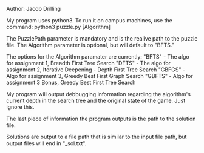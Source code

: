 Author: Jacob Drilling

My program uses python3.
To run it on campus machines, use the command:
    python3 puzzle.py <PuzzlePath> [Algorithm]

The PuzzlePath parameter is mandatory and is the realive path to the puzzle file.
The Algorithm parameter is optional, but will default to "BFTS."

The options for the Algorithm paramater are currently:
    "BFTS"    - The algo for assignment 1, Breadth First Tree Search
    "DFTS" - The algo for assignment 2, Iterative Deepening - Depth First Tree Search 
    "GBFGS" - Algo for assignment 3, Greedy Best First Graph Search
    "GBFTS" - Algo for assignment 3 Bonus, Greedy Best First Tree Search

My program will output debbugging information regarding the algorithm's current 
depth in the search tree and the original state of the game. Just ignore this.

The last piece of information the program outputs is the path to the 
solution file.

Solutions are output to a file path that is similar to the input file path, 
but output files will end in "_sol.txt".

